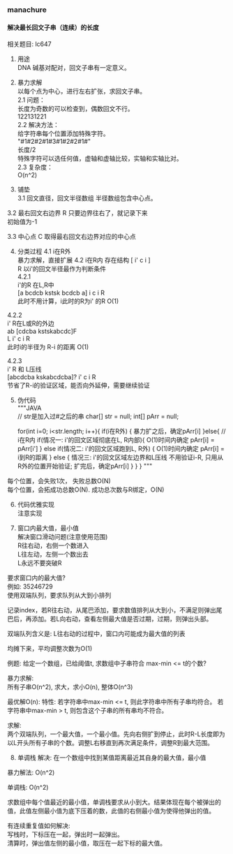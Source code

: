 ### manachure

#### 解决最长回文子串（连续）的长度  
相关题目: lc647  

1. 用途  
DNA 碱基对配对，回文子串有一定意义。  

2. 暴力求解  
以每个点为中心，进行左右扩张，求回文子串。  
2.1 问题：  
长度为奇数的可以检查到，偶数回文不行。  
122131221  
2.2 解决方法：  
给字符串每个位置添加特殊字符。  
"#1#2#2#1#3#1#2#2#1#"  
长度/2  
特殊字符可以选任何值，虚轴和虚轴比较，实轴和实轴比对。  
2.3 复杂度：  
O(n^2)  

3. 铺垫  
3.1 回文直径，回文半径数组
半径数组包含中心点。

3.2 最右回文右边界  R
只要边界往右了，就记录下来  
初始值为-1

3.3 中心点 C
取得最右回文右边界对应的中心点

4. 分类过程
4.1  i在R外  
暴力求解，直接扩展
4.2  i在R内 
存在结构 
[ i'       c        i ]  
                      R
以i'的回文半径最作为判断条件  
4.2.1  
i'的R 在L,R中  
[a bcdcb kstsk bcdcb a]
     i     c     i   R  
此时不用计算，i此时的R为i' 的R  O(1)  

4.2.2  
i' R在L或R的外边  
ab [cdcba kstskabcdc]F  
   L i'     c     i R  
此时i的半径为 R-i 的距离  O(1)  

4.2.3  
i' R 和 L压线  
[abcdcba kskabcdcba]?
    i'    c    i   R  
节省了R-i的验证区域，能否向外延伸，需要继续验证  

5. 伪代码  
"""JAVA  
   // str是加入过#之后的串
   char[] str = null;
   int[] pArr = null;

   for(int i=0; i<str.length; i++){
       if(i在R外) {
           暴力扩之后，确定pArr[i]
       }else{ // i在R内
           if(情况一: i'的回文区域彻底在L, R内部){
               O(1)时间内确定 pArr[i] = pArr[i']
           } else if(情况二: i'的回文区域跑到L, R外) {
               O(1)时间内确定 pArr[i] = i到R的距离
           } else { 情况三: i'的回文区域左边界和L压线
                不用验证i-R, 只用从R外的位置开始验证;
                扩完后，确定pArr[i]
           }
       }
   }
"""

每个位置，会失败1次， 失败总数O(N)  
每个位置，会拓成功总数O(N). 成功总次数与R绑定，O(N)  


6. 代码优雅实现  
注意实现  


7. 窗口内最大值，最小值  
解决窗口滑动问题(注意使用范围)  
R往右动，右侧一个数进入  
L往左动，左侧一个数出去  
L永远不要突破R  

要求窗口内的最大值?  
例如: 35246729  
使用双端队列，要求队列从大到小排列  

记录index，若R往右动，从尾巴添加，要求数值排列从大到小，不满足则弹出尾巴后，再添加。若L向右动，查看左侧最大值是否过期，过期，则弹出头部。  

双端队列含义是: L往右动的过程中，窗口内可能成为最大值的列表  

均摊下来，平均调整次数为O(1)  

例题:
给定一个数组，已给阈值t, 求数组中子串符合 max-min <= t的个数?

暴力求解:  
所有子串O(n^2), 求大，求小O(n), 整体O(n^3)

最优解O(n):
特性: 若字符串中max-min <= t, 则此字符串中所有子串均符合。
     若字符串中max-min > t, 则包含这个子串的所有串均不符合。  

求解:  
两个双端队列，一个最大值，一个最小值。先向右侧扩到停止，此时R-L长度即为以L开头所有子串的个数。调整L右移直到再次满足条件，调整R到最大范围。  


8. 单调栈
解决: 在一个数组中找到某值距离最近其自身的最大值，最小值  

暴力解法: 
O(n^2)  

单调栈: 
O(n^2)  

求数组中每个值最近的最小值，单调栈要求从小到大。结果体现在每个被弹出的值，此值左侧最小值为底下压着的数，此值的右侧最小值为使得他弹出的值。

有连续重复值如何解决:  
写栈时，下标压在一起，弹出时一起弹出。  
清算时，弹出值左侧的最小值，取压在一起下标的最大值。
